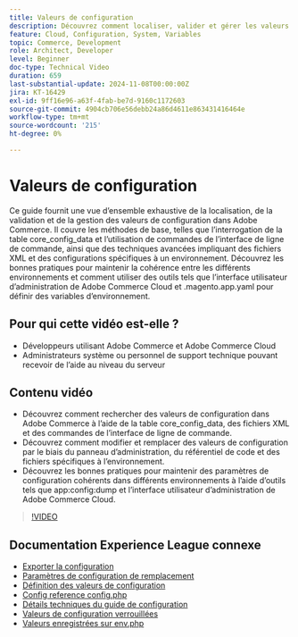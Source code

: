 ```yaml
---
title: Valeurs de configuration
description: Découvrez comment localiser, valider et gérer les valeurs de configuration dans Adobe Commerce à l’aide de core_config_data, de fichiers XML et des paramètres d’administration.
feature: Cloud, Configuration, System, Variables
topic: Commerce, Development
role: Architect, Developer
level: Beginner
doc-type: Technical Video
duration: 659
last-substantial-update: 2024-11-08T00:00:00Z
jira: KT-16429
exl-id: 9ff16e96-a63f-4fab-be7d-9160c1172603
source-git-commit: 4904cb706e56debb24a86d4611e863431416464e
workflow-type: tm+mt
source-wordcount: '215'
ht-degree: 0%

---
```


# Valeurs de configuration

Ce guide fournit une vue d’ensemble exhaustive de la localisation, de la validation et de la gestion des valeurs de configuration dans Adobe Commerce. Il couvre les méthodes de base, telles que l’interrogation de la table core_config_data et l’utilisation de commandes de l’interface de ligne de commande, ainsi que des techniques avancées impliquant des fichiers XML et des configurations spécifiques à un environnement. Découvrez les bonnes pratiques pour maintenir la cohérence entre les différents environnements et comment utiliser des outils tels que l’interface utilisateur d’administration de Adobe Commerce Cloud et .magento.app.yaml pour définir des variables d’environnement.

## Pour qui cette vidéo est-elle ?

- Développeurs utilisant Adobe Commerce et Adobe Commerce Cloud
- Administrateurs système ou personnel de support technique pouvant recevoir de l’aide au niveau du serveur

## Contenu vidéo

- Découvrez comment rechercher des valeurs de configuration dans Adobe Commerce à l’aide de la table core_config_data, des fichiers XML et des commandes de l’interface de ligne de commande.
- Découvrez comment modifier et remplacer des valeurs de configuration par le biais du panneau d’administration, du référentiel de code et des fichiers spécifiques à l’environnement.
- Découvrez les bonnes pratiques pour maintenir des paramètres de configuration cohérents dans différents environnements à l’aide d’outils tels que app:config:dump et l’interface utilisateur d’administration de Adobe Commerce Cloud.

>[!VIDEO](https://video.tv.adobe.com/v/3436458/?learn=on)

## Documentation Experience League connexe

- [Exporter la configuration](https://experienceleague.adobe.com/en/docs/commerce-operations/configuration-guide/cli/configuration-management/export-configuration)
- [Paramètres de configuration de remplacement](https://experienceleague.adobe.com/en/docs/commerce-operations/configuration-guide/paths/override-config-settings)
- [ Définition des valeurs de configuration ](https://experienceleague.adobe.com/en/docs/commerce-operations/configuration-guide/cli/configuration-management/set-configuration-values)
- [Config reference config.php](https://experienceleague.adobe.com/en/docs/commerce-operations/configuration-guide/files/config-reference-configphp)
- [Détails techniques du guide de configuration](https://experienceleague.adobe.com/en/docs/commerce-operations/configuration-guide/deployment/technical-details)
- [Valeurs de configuration verrouillées](https://experienceleague.adobe.com/en/docs/commerce-operations/configuration-guide/deployment/technical-details#:~:text=Configuration%20settings%20locked%20in%20the,php%20files)
- [Valeurs enregistrées sur env.php](https://experienceleague.adobe.com/en/docs/commerce-knowledge-base/kb/troubleshooting/miscellaneous/locked-fields-in-magento-admin#:~:text=Cause,php%20)
